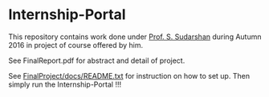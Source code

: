 # Internship-Portal

This repository contains work done under [Prof. S. Sudarshan](https://www.cse.iitb.ac.in/~sudarsha/) during Autumn 2016 in project of course offered by him.

See FinalReport.pdf for abstract and detail of project.

See [FinalProject/docs/README.txt](./FinalProject/docs/README.txt) for instruction on how to set up. Then simply run the Internship-Portal !!!
